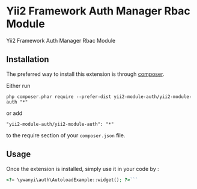 Yii2 Framework Auth Manager Rbac Module
=======================================
Yii2 Framework Auth Manager Rbac Module

Installation
------------

The preferred way to install this extension is through [composer](http://getcomposer.org/download/).

Either run

```
php composer.phar require --prefer-dist yii2-module-auth/yii2-module-auth "*"
```

or add

```
"yii2-module-auth/yii2-module-auth": "*"
```

to the require section of your `composer.json` file.


Usage
-----

Once the extension is installed, simply use it in your code by  :

```php
<?= \ywanyi\auth\AutoloadExample::widget(); ?>```